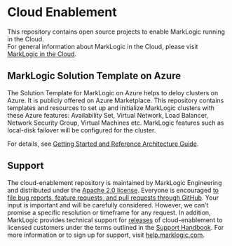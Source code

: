 # Cloud Enablement

This repository contains open source projects to enable MarkLogic running in the Cloud.  
For general information about MarkLogic in the Cloud, please visit [MarkLogic in the Cloud](https://developer.marklogic.com/products/cloud).

## MarkLogic Solution Template on Azure

The Solution Template for MarkLogic on Azure helps to deloy clusters on Azure. It is publicly offered on Azure Marketplace. This repository contains templates and resources to set up and initialize MarkLogic clusters with these Azure features: Availability Set, Virtual Network, Load Balancer, Network Security Group, Virtual Machines etc. MarkLogic features such as local-disk failover will be configured for the cluster.

For details, see [Getting Started and Reference Architecture Guide](https://github.com/marklogic/cloud-enablement/blob/master/azure/README.md).

## Support

The cloud-enablement repository is maintained by MarkLogic Engineering and distributed under the [Apache 2.0 license](https://github.com/marklogic/cloud-enablement/blob/master/LICENSE.TXT). Everyone is encouraged [to file bug reports, feature requests, and pull requests through GitHub](https://github.com/marklogic/cloud-enablement/issues/new). Your input is important and will be carefully considered. However, we can’t promise a specific resolution or timeframe for any request. In addition, MarkLogic provides technical support for [releases](https://github.com/marklogic/cloud-enablement/releases) of cloud-enablement to licensed customers under the terms outlined in the [Support Handbook](http://www.marklogic.com/files/Mark_Logic_Support_Handbook.pdf). For more information or to sign up for support, visit [help.marklogic.com](http://help.marklogic.com).
